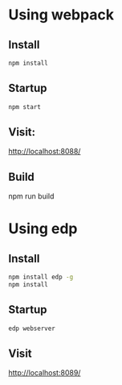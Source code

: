 
# Using webpack

## Install
```bash
npm install
```

## Startup
```bash
npm start
```

## Visit:
[http://localhost:8088/](http://localhost:8088/)

## Build
npm run build

# Using edp

## Install
```bash
npm install edp -g
npm install
```

## Startup
```bash
edp webserver
```

## Visit
[http://localhost:8089/](http://localhost:8089/)
